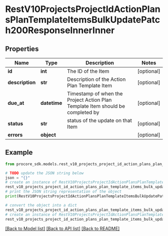 # RestV10ProjectsProjectIdActionPlansPlanTemplateItemsBulkUpdatePatch200ResponseInnerInner


## Properties

Name | Type | Description | Notes
------------ | ------------- | ------------- | -------------
**id** | **int** | The ID of the Item | [optional] 
**description** | **str** | Description of the Action Plan Template Item | [optional] 
**due_at** | **datetime** | Timestamp of when the Project Action Plan Template Item should be completed by | [optional] 
**status** | **str** | status of the update on that Item | [optional] 
**errors** | **object** |  | [optional] 

## Example

```python
from procore_sdk.models.rest_v10_projects_project_id_action_plans_plan_template_items_bulk_update_patch200_response_inner_inner import RestV10ProjectsProjectIdActionPlansPlanTemplateItemsBulkUpdatePatch200ResponseInnerInner

# TODO update the JSON string below
json = "{}"
# create an instance of RestV10ProjectsProjectIdActionPlansPlanTemplateItemsBulkUpdatePatch200ResponseInnerInner from a JSON string
rest_v10_projects_project_id_action_plans_plan_template_items_bulk_update_patch200_response_inner_inner_instance = RestV10ProjectsProjectIdActionPlansPlanTemplateItemsBulkUpdatePatch200ResponseInnerInner.from_json(json)
# print the JSON string representation of the object
print(RestV10ProjectsProjectIdActionPlansPlanTemplateItemsBulkUpdatePatch200ResponseInnerInner.to_json())

# convert the object into a dict
rest_v10_projects_project_id_action_plans_plan_template_items_bulk_update_patch200_response_inner_inner_dict = rest_v10_projects_project_id_action_plans_plan_template_items_bulk_update_patch200_response_inner_inner_instance.to_dict()
# create an instance of RestV10ProjectsProjectIdActionPlansPlanTemplateItemsBulkUpdatePatch200ResponseInnerInner from a dict
rest_v10_projects_project_id_action_plans_plan_template_items_bulk_update_patch200_response_inner_inner_from_dict = RestV10ProjectsProjectIdActionPlansPlanTemplateItemsBulkUpdatePatch200ResponseInnerInner.from_dict(rest_v10_projects_project_id_action_plans_plan_template_items_bulk_update_patch200_response_inner_inner_dict)
```
[[Back to Model list]](../README.md#documentation-for-models) [[Back to API list]](../README.md#documentation-for-api-endpoints) [[Back to README]](../README.md)


